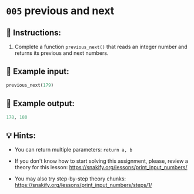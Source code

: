 # `005` previous and next

## 📝 Instructions:

1. Complete a function `previous_next()` that reads an integer number and returns its previous and next numbers. 

## 📎 Example input:

```py
previous_next(179)
```

## 📎 Example output:

```py
178, 180
```

## 💡 Hints:

+ You can return multiple parameters: `return a, b`

+ If you don't know how to start solving this assignment, please, review a theory for this lesson: https://snakify.org/lessons/print_input_numbers/

+ You may also try step-by-step theory chunks: https://snakify.org/lessons/print_input_numbers/steps/1/

